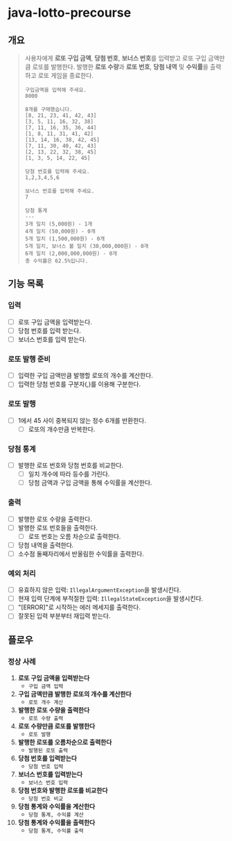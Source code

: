# java-lotto-precourse
## 개요 
> 사용자에게 **로또 구입 금액**, **당첨 번호**, **보너스 번호**를 입력받고 로또 구입 금액만큼 로또를 발행한다.
> 발행한 **로또 수량**과 **로또 번호**, **당첨 내역** 및 **수익률**을 출력하고 로또 게임을 종료한다.
>
> ```
> 구입금액을 입력해 주세요.
> 8000
>
> 8개를 구매했습니다.
> [8, 21, 23, 41, 42, 43]
> [3, 5, 11, 16, 32, 38]
> [7, 11, 16, 35, 36, 44]
> [1, 8, 11, 31, 41, 42]
> [13, 14, 16, 38, 42, 45]
> [7, 11, 30, 40, 42, 43]
> [2, 13, 22, 32, 38, 45]
> [1, 3, 5, 14, 22, 45]
>
> 당첨 번호를 입력해 주세요.
> 1,2,3,4,5,6
>
> 보너스 번호를 입력해 주세요.
> 7
>
> 당첨 통계
> ---
> 3개 일치 (5,000원) - 1개
> 4개 일치 (50,000원) - 0개
> 5개 일치 (1,500,000원) - 0개
> 5개 일치, 보너스 볼 일치 (30,000,000원) - 0개
> 6개 일치 (2,000,000,000원) - 0개
> 총 수익률은 62.5%입니다.
> ```

## 기능 목록

### 입력
- [ ] 로또 구입 금액을 입력받는다.
- [ ] 당첨 번호를 입력 받는다.
- [ ] 보너스 번호를 입력 받는다.
### 로또 발행 준비
- [ ] 입력한 구입 금액만큼 발행할 로또의 개수를 계산한다.
- [ ] 입력한 당첨 번호를 구분자(,)를 이용해 구분한다. 
### 로또 발행
- [ ] 1에서 45 사이 중복되지 않는 정수 6개를 반환한다.
  - [ ] 로또의 개수만큼 반복한다.
### 당첨 통계 
- [ ] 발행한 로또 번호와 당첨 번호를 비교한다.
  - [ ] 일치 개수에 따라 등수를 가린다.
  - [ ] 당첨 금액과 구입 금액을 통해 수익률을 계산한다.
### 출력
- [ ] 발행한 로또 수량을 출력한다.
- [ ] 발행한 로또 번호들을 출력한다.
  - [ ] 로또 번호는 오름 차순으로 출력한다. 
- [ ] 당첨 내역을 출력한다.
- [ ] 소수점 둘째자리에서 반올림한 수익률을 출력한다. 
### 예외 처리
  - [ ] 유효하지 않은 입력: ```IllegalArgumentException```을 발생시킨다.
  - [ ] 현재 입력 단계에 부적절한 입력: ```IllegalStateException```을 발생시킨다.
  - [ ] "[ERROR]"로 시작하는 에러 메세지를 출력한다.
  - [ ] 잘못된 입력 부분부터 재입력 받는다.

## 플로우

### 정상 사례
1. **로또 구입 금액을 입력받는다**  
   - `구입 금액 입력`  
2. **구입 금액만큼 발행한 로또의 개수를 계산한다**  
   - `로또 개수 계산`
3. **발행한 로또 수량을 출력한다**  
   - `로또 수량 출력`
4. **로또 수량만큼 로또를 발행한다**  
   - `로또 발행`
5. **발행한 로또를 오름차순으로 출력한다**  
   - `발행된 로또 출력`
6. **당첨 번호를 입력받는다**  
   - `당첨 번호 입력`
7. **보너스 번호를 입력받는다**  
   - `보너스 번호 입력`
8. **당첨 번호와 발행한 로또를 비교한다**  
   - `당첨 번호 비교`
9. **당첨 통계와 수익률을 계산한다**  
   - `당첨 통계, 수익률 계산`
10. **당첨 통계와 수익률을 출력한다**
    - `당첨 통계, 수익률 출력`


